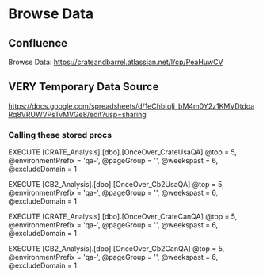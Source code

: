 # Browse Data

## Confluence

Browse Data: https://crateandbarrel.atlassian.net/l/cp/PeaHuwCV

## VERY Temporary Data Source

https://docs.google.com/spreadsheets/d/1eChbtqIi_bM4m0Y2z1KMVDtdoaRq8VRUWVPsTvMVGe8/edit?usp=sharing 

### Calling these stored procs

EXECUTE [CRATE_Analysis].[dbo].[OnceOver_CrateUsaQA] @top = 5, @environmentPrefix = 'qa-', @pageGroup = '', @weekspast = 6, @excludeDomain = 1

EXECUTE [CB2_Analysis].[dbo].[OnceOver_Cb2UsaQA] @top = 5, @environmentPrefix = 'qa-', @pageGroup = '', @weekspast = 6, @excludeDomain = 1


EXECUTE [CRATE_Analysis].[dbo].[OnceOver_CrateCanQA] @top = 5, @environmentPrefix = 'qa-', @pageGroup = '', @weekspast = 6, @excludeDomain = 1

EXECUTE [CB2_Analysis].[dbo].[OnceOver_Cb2CanQA] @top = 5, @environmentPrefix = 'qa-', @pageGroup = '', @weekspast = 6, @excludeDomain = 1
